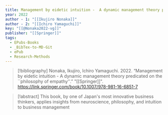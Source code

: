 ```yaml
---
title: Management by eidetic intuition -  A dynamic management theory predicated on the ``philosophy of empathy''
year: 2022
author - 1: "[[Ikujiro Nonaka]]"
author - 2: "[[Ichiro Yamaguchi]]"
key: "[[@Nonaka2022-vg]]"
publisher: "[[Springer]]"
tags:
  - EPubs-Books
  - _BibTex-to-MD-Git
  - ePub
  - Research-Methods
---
```


> [!bibliography]
> Nonaka, Ikujiro, Ichiro Yamaguchi. 2022. “Management by eidetic intuition -  A dynamic management theory predicated on the ``philosophy of empathy''.” "[[Springer]]". https://link.springer.com/book/10.1007/978-981-16-6851-7

> [!abstract]
> This book, by one of Japan's most innovative business thinkers, applies insights from neuroscience, philosophy, and intuition to business management